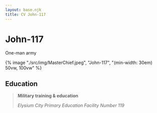 ```yaml
---
layout: base.njk
title: CV John-117
---
```


# John-117
One-man army

{% image "./src/img/MasterChief.jpeg", "John-117", "(min-width: 30em) 50vw, 100vw" %}
 
 
## Education

> **Military training & education** <p>
>*Elysium City Primary Education Facility Number 119*